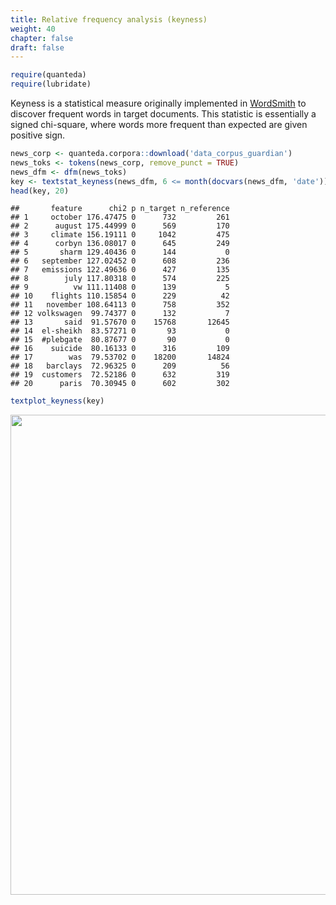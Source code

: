```yaml
---
title: Relative frequency analysis (keyness)
weight: 40
chapter: false
draft: false
---
```



```r
require(quanteda)
require(lubridate)
```

Keyness is a statistical measure originally implemented in [WordSmith](http://www.lexically.net/wordsmith/) to discover frequent words in target documents. This statistic is essentially a signed chi-square, where words more frequent than expected are given positive sign. 


```r
news_corp <- quanteda.corpora::download('data_corpus_guardian')
news_toks <- tokens(news_corp, remove_punct = TRUE) 
news_dfm <- dfm(news_toks)
key <- textstat_keyness(news_dfm, 6 <= month(docvars(news_dfm, 'date'))) 
head(key, 20)
```

```
##       feature      chi2 p n_target n_reference
## 1     october 176.47475 0      732         261
## 2      august 175.44999 0      569         170
## 3     climate 156.19111 0     1042         475
## 4      corbyn 136.08017 0      645         249
## 5       sharm 129.40436 0      144           0
## 6   september 127.02452 0      608         236
## 7   emissions 122.49636 0      427         135
## 8        july 117.80318 0      574         225
## 9          vw 111.11408 0      139           5
## 10    flights 110.15854 0      229          42
## 11   november 108.64113 0      758         352
## 12 volkswagen  99.74377 0      132           7
## 13       said  91.57670 0    15768       12645
## 14  el-sheikh  83.57271 0       93           0
## 15  #plebgate  80.87677 0       90           0
## 16    suicide  80.16133 0      316         109
## 17        was  79.53702 0    18200       14824
## 18   barclays  72.96325 0      209          56
## 19  customers  72.52186 0      632         319
## 20      paris  70.30945 0      602         302
```

```r
textplot_keyness(key)
```

<img src="/statistical-analysis/keyness_files/figure-html/unnamed-chunk-2-1.svg" width="768" />


